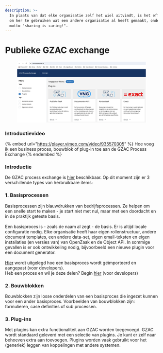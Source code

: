 ```yaml
---
description: >-
  In plaats van dat elke organisatie zelf het wiel uitvindt, is het efficiënter
  om her te gebruiken wat een andere organisatie al heeft gemaakt, onder het
  motto "sharing is caring!".
---
```


# Publieke GZAC exchange

<figure><img src="../.gitbook/assets/image (1).png" alt=""><figcaption></figcaption></figure>

### Introductievideo

{% embed url="https://player.vimeo.com/video/935570305" %}
Hoe voeg ik een business proces, bouwblok of plug-in toe aan de GZAC Process Exchange
{% endembed %}

### Introductie

De GZAC process exchange is [hier](https://exchange.gzac.nl/) beschikbaar. Op dit moment zijn er 3 verschillende types van herbruikbare items:

### 1. Basisprocessen

Basisprocessen zijn blauwdrukken van bedrijfsprocessen. Ze helpen om een snelle start te maken - je start niet met nul, maar met een doordacht en in de praktijk geteste basis. \
\
Een basisproces is - zoals de naam al zegt - de basis. Er is altijd locale configuratie nodig. Elke organisatie heeft haar eigen rollenstructuur, andere document templates, een andere data-set, eigen email-teksten en eigen installaties (en versies van) van OpenZaak en de Object API. In sommige gevallen is er ook ontwikkeling nodig, bijvoorbeeld een nieuwe plugin voor een document generator. \
\
[Hier](https://github.com/generiekzaakafhandelcomponent/Basisprocessen) wordt uitgelegd hoe een basisproces wordt geïmporteerd en aangepast (voor developers). \
Heb een proces en wil je deze delen? Begin [hier](https://github.com/generiekzaakafhandelcomponent/Basisprocessen/blob/feature/generieke-zaak/CONTRIBUTING.md) (voor developers)&#x20;

### 2. Bouwblokken

Bouwblokken zijn losse onderdelen van een basisproces die ingezet kunnen voor een ander basisproces. Voorbeelden van bouwblokken zijn: formulieren, case definities of sub processen.

### 3. Plug-ins

Met plugins kan extra functionaliteit aan GZAC worden toegevoegd. GZAC wordt standaard geleverd met een selectie van plugins. Je kunt er zelf naar behoeven extra aan toevoegen. Plugins worden vaak gebruikt voor het (generiek) leggen van koppelingen met andere systemen.&#x20;
